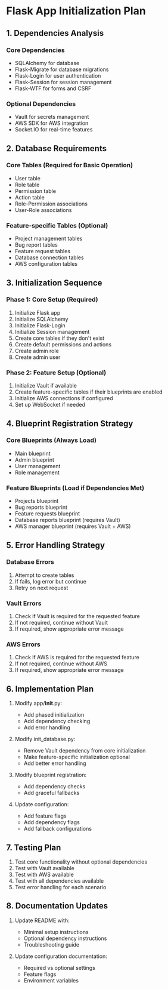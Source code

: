 # Flask App Initialization Plan

## 1. Dependencies Analysis

### Core Dependencies
- SQLAlchemy for database
- Flask-Migrate for database migrations
- Flask-Login for user authentication
- Flask-Session for session management
- Flask-WTF for forms and CSRF

### Optional Dependencies
- Vault for secrets management
- AWS SDK for AWS integration
- Socket.IO for real-time features

## 2. Database Requirements

### Core Tables (Required for Basic Operation)
- User table
- Role table
- Permission table
- Action table
- Role-Permission associations
- User-Role associations

### Feature-specific Tables (Optional)
- Project management tables
- Bug report tables
- Feature request tables
- Database connection tables
- AWS configuration tables

## 3. Initialization Sequence

### Phase 1: Core Setup (Required)
1. Initialize Flask app
2. Initialize SQLAlchemy
3. Initialize Flask-Login
4. Initialize Session management
5. Create core tables if they don't exist
6. Create default permissions and actions
7. Create admin role
8. Create admin user

### Phase 2: Feature Setup (Optional)
1. Initialize Vault if available
2. Create feature-specific tables if their blueprints are enabled
3. Initialize AWS connections if configured
4. Set up WebSocket if needed

## 4. Blueprint Registration Strategy

### Core Blueprints (Always Load)
- Main blueprint
- Admin blueprint
- User management
- Role management

### Feature Blueprints (Load if Dependencies Met)
- Projects blueprint
- Bug reports blueprint
- Feature requests blueprint
- Database reports blueprint (requires Vault)
- AWS manager blueprint (requires Vault + AWS)

## 5. Error Handling Strategy

### Database Errors
1. Attempt to create tables
2. If fails, log error but continue
3. Retry on next request

### Vault Errors
1. Check if Vault is required for the requested feature
2. If not required, continue without Vault
3. If required, show appropriate error message

### AWS Errors
1. Check if AWS is required for the requested feature
2. If not required, continue without AWS
3. If required, show appropriate error message

## 6. Implementation Plan

1. Modify app/__init__.py:
   - Add phased initialization
   - Add dependency checking
   - Add error handling

2. Modify init_database.py:
   - Remove Vault dependency from core initialization
   - Make feature-specific initialization optional
   - Add better error handling

3. Modify blueprint registration:
   - Add dependency checks
   - Add graceful fallbacks

4. Update configuration:
   - Add feature flags
   - Add dependency flags
   - Add fallback configurations

## 7. Testing Plan

1. Test core functionality without optional dependencies
2. Test with Vault available
3. Test with AWS available
4. Test with all dependencies available
5. Test error handling for each scenario

## 8. Documentation Updates

1. Update README with:
   - Minimal setup instructions
   - Optional dependency instructions
   - Troubleshooting guide

2. Update configuration documentation:
   - Required vs optional settings
   - Feature flags
   - Environment variables
